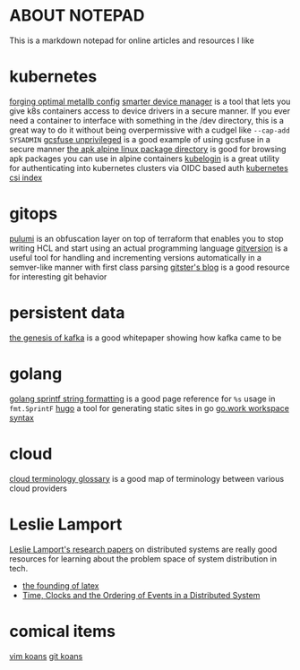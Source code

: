 # ABOUT NOTEPAD

This is a markdown notepad for online articles and resources I like

# kubernetes

[forging optimal metallb config](https://patrick.easte.rs/post/2022/forging-optimal-metallb-config/)
[smarter device manager](https://gitlab.com/arm-research/smarter/smarter-device-manager) is a tool that lets you give k8s containers access to device drivers in a secure
manner. If you ever need a container to interface with something in the /dev directory, this is a great way to do it without being overpermissive with a cudgel like `--cap-add SYSADMIN`
[gcsfuse unprivileged](https://github.com/samos123/gke-gcs-fuse-unprivileged) is a good example of using gcsfuse in a secure manner
[the apk alpine linux package directory](https://pkgs.alpinelinux.org/packages) is good for browsing apk packages you can use in alpine containers
[kubelogin](https://github.com/int128/kubelogin) is a great utility for authenticating into kubernetes clusters via OIDC based auth
[kubernetes csi index](https://kubernetes-csi.github.io/docs/drivers.html)

# gitops

[pulumi](https://www.pulumi.com/) is an obfuscation layer on top of terraform that enables you to stop writing HCL and start using an actual programming language
[gitversion](https://github.com/GitTools/GitVersion) is a useful tool for handling and incrementing versions automatically in a semver-like manner with first class parsing
[gitster's blog](https://git-blame.blogspot.com/) is a good resource for interesting git behavior

# persistent data

[the genesis of kafka](http://notes.stephenholiday.com/Kafka.pdf) is a good whitepaper showing how kafka came to be

# golang

[golang sprintf string formatting](https://gobyexample.com/string-formatting) is a good page reference for `%s` usage in `fmt.SprintF`
[hugo](https://gohugo.io/) a tool for generating static sites in go
[go.work workspace syntax](https://www.sobyte.net/post/2022-01/go-multi-module/)

# cloud

[cloud terminology glossary](https://lucid.app/lucidchart/13fde51a-271f-456a-b2b3-ef6869f9ee6a/view) is a good map of terminology between various cloud providers

# Leslie Lamport

[Leslie Lamport's research papers](https://lamport.azurewebsites.net/pubs/pubs.html) on distributed systems are really good resources for learning about the problem space of system distribution in tech.

- [the founding of latex](https://lamport.azurewebsites.net/pubs/pubs.html#latex)
- [Time, Clocks and the Ordering of Events in a Distributed System](http://lamport.azurewebsites.net/pubs/time-clocks.pdf)

# comical items

[vim koans](https://blog.sanctum.geek.nz/vim-koans/)
[git koans](https://stevelosh.com/blog/2013/04/git-koans/)

